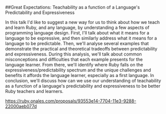 ##Great Expectations: Teachability as a function of a Language's Predictability and Expressiveness

In this talk I'd like to suggest a new way for us to think about how we teach and learn Ruby, and any language, by understanding a few aspects of programming language design. First, I'll talk about what it means for a language to be expressive, and then similarly address what it means for a language to be predictable. Then, we'll analyse several examples that demonstrate the practical and theoretical tradeoffs between predictability and expressiveness. During this analysis, we'll talk about common misconceptions and difficulties that each example presents for the language learner. From there, we'll identify where Ruby falls on the expressiveness/predictability spectrum and the unique challenges and benefits it affords the language learner, especially as a first language. In conclusion, we'll discuss how can we use our understanding of teachability as a function of a language's predictability and expressiveness to be better Ruby teachers and learners.

https://ruby.onales.com/proposals/93553e14-7704-11e3-9288-22000aeb077d